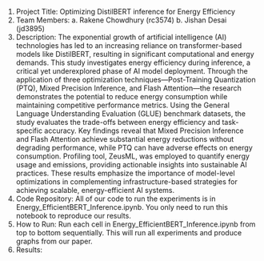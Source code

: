 1. Project Title: Optimizing DistilBERT inference for Energy Efficiency
2. Team Members:
a. Rakene Chowdhury (rc3574)
b. Jishan Desai (jd3895)
3. Description:
The exponential growth of artificial intelligence (AI) technologies has led to an increasing reliance on transformer-based models like DistilBERT, resulting in significant computational and energy demands. This study investigates energy efficiency during inference, a critical yet underexplored phase of AI model deployment. Through the application of three optimization techniques—Post-Training Quantization (PTQ), Mixed Precision Inference, and Flash Attention—the research demonstrates the potential to reduce energy consumption while maintaining competitive performance metrics. Using the General Language Understanding Evaluation (GLUE) benchmark datasets, the study evaluates the trade-offs between energy efficiency and task-specific accuracy. Key findings reveal that Mixed Precision Inference and Flash Attention achieve substantial energy reductions without degrading performance, while PTQ can have adverse effects on energy consumption. Profiling tool, ZeusML, was employed to quantify energy usage and emissions, providing actionable insights into sustainable AI practices. These results emphasize the importance of model-level optimizations in complementing infrastructure-based strategies for achieving scalable, energy-efficient AI systems.
4. Code Repository:
All of our code to run the experiments is in Energy_EfficientBERT_Inference.ipynb.  You only need to run this notebook to reproduce our results.
5. How to Run:
Run each cell in Energy_EfficientBERT_Inference.ipynb from top to bottom sequentially. This will run all experiments and produce graphs from our paper.
6. Results:
